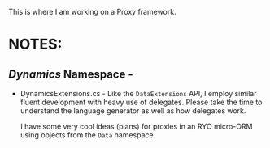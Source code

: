 ﻿This is where I am working on a Proxy framework.

# NOTES:
## _Dynamics_ Namespace - 

* DynamicsExtensions.cs - 
  Like the `DataExtensions` API, I employ similar fluent development with heavy use of delegates. Please take the time to understand the language generator as well as how delegates work.

  I have some very cool ideas (plans) for proxies in an RYO micro-ORM using objects from the `Data` namespace.
